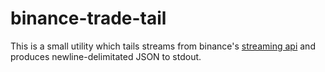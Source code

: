 # binance-trade-tail

This is a small utility which tails streams from binance's [streaming api](https://github.com/binance/binance-spot-api-docs/blob/master/web-socket-streams.md) and produces newline-delimitated JSON to stdout.
